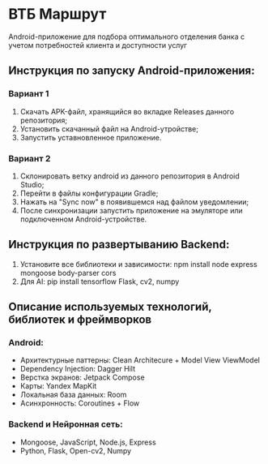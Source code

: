 # ВТБ Маршрут
Android-приложение для подбора оптимального отделения банка с учетом потребностей клиента и доступности услуг

## Инструкция по запуску Android-приложения:
### Вариант 1
1. Скачать APK-файл, хранящийся во вкладке Releases данного репозитория;
2. Установить скачанный файл на Android-утройстве;
3. Запустить уставновленное приложение.

### Вариант 2
1. Склонировать ветку android из данного репозитория в Android Studio;
2. Перейти в файлы конфигурации Gradle;
3. Нажать на "Sync now" в появившемся над файлом уведомлении;
4. После синхронизации запустить приложение на эмуляторе или подключенном Android-устройстве.

## Инструкция по развертыванию Backend:
1. Установите все библиотеки и зависимости: npm install node express mongoose body-parser cors 
2. Для AI: pip install tensorflow Flask, cv2, numpy

## Описание используемых технологий, библиотек и фреймворков
### Android:
* Архитектурные паттерны: Clean Architecure + Model View ViewModel
* Dependency Injection: Dagger Hilt
* Верстка экранов: Jetpack Compose
* Карты: Yandex MapKit
* Локальная база данных: Room
* Асинхронность: Coroutines + Flow

### Backend и Нейронная сеть:
* Mongoose, JavaScript, Node.js, Express
* Python, Flask, Open-cv2, Numpy
